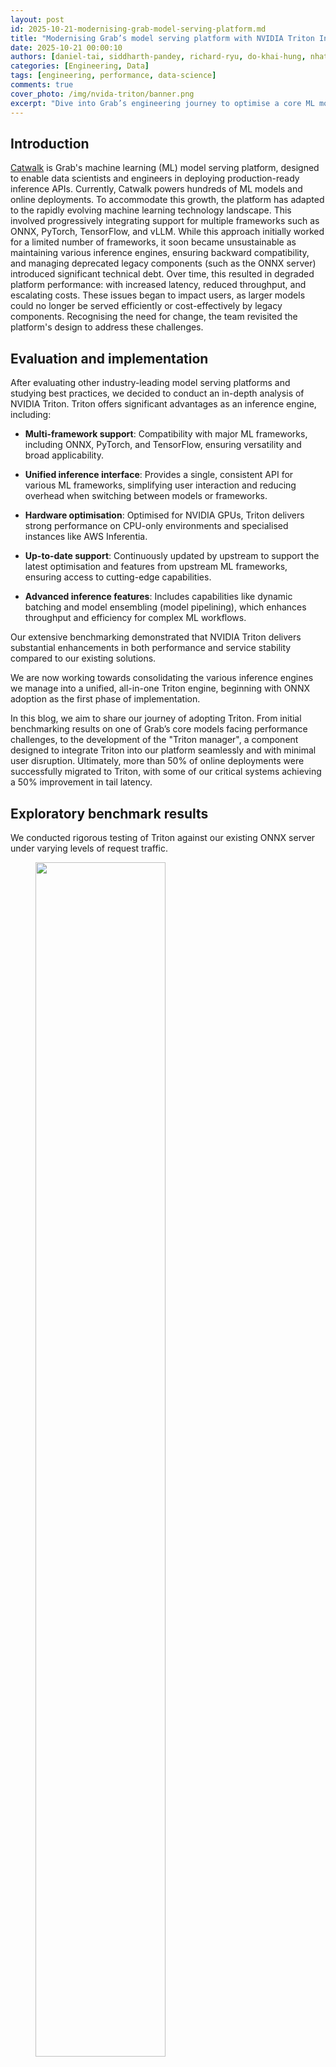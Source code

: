 ```yaml
---
layout: post
id: 2025-10-21-modernising-grab-model-serving-platform.md
title: "Modernising Grab’s model serving platform with NVIDIA Triton Inference Server"
date: 2025-10-21 00:00:10
authors: [daniel-tai, siddharth-pandey, richard-ryu, do-khai-hung, nhat-nguyen]
categories: [Engineering, Data]
tags: [engineering, performance, data-science]
comments: true
cover_photo: /img/nvida-triton/banner.png
excerpt: "Dive into Grab’s engineering journey to optimise a core ML model. Learn how we built the Triton Server Manager and used Triton Inference Server (TIS) to achieve a 50% reduction in tail latency and seamlessly migrate over 50% of online deployments."
---
```



## Introduction

[Catwalk](https://engineering.grab.com/catwalk-evolution) is Grab's machine learning (ML) model serving platform, designed to enable data scientists and engineers in deploying production-ready inference APIs. Currently, Catwalk powers hundreds of ML models and online deployments. To accommodate this growth, the platform has adapted to the rapidly evolving machine learning technology landscape. This involved progressively integrating support for multiple frameworks such as ONNX, PyTorch, TensorFlow, and vLLM. While this approach initially worked for a limited number of frameworks, it soon became unsustainable as maintaining various inference engines, ensuring backward compatibility, and managing deprecated legacy components (such as the ONNX server) introduced significant technical debt. Over time, this resulted in degraded platform performance: with increased latency, reduced throughput, and escalating costs. These issues began to impact users, as larger models could no longer be served efficiently or cost-effectively by legacy components. Recognising the need for change, the team revisited the platform's design to address these challenges.


## Evaluation and implementation

After evaluating other industry-leading model serving platforms and studying best practices, we decided to conduct an in-depth analysis of NVIDIA Triton. Triton offers significant advantages as an inference engine, including:

* **Multi-framework support**: Compatibility with major ML frameworks, including ONNX, PyTorch, and TensorFlow, ensuring versatility and broad applicability.  

* **Unified inference interface**: Provides a single, consistent API for various ML frameworks, simplifying user interaction and reducing overhead when switching between models or frameworks.  

* **Hardware optimisation**: Optimised for NVIDIA GPUs, Triton delivers strong performance on CPU-only environments and specialised instances like AWS Inferentia.  

* **Up-to-date support**: Continuously updated by upstream to support the latest optimisation and features from upstream ML frameworks, ensuring access to cutting-edge capabilities.  

* **Advanced inference features**: Includes capabilities like dynamic batching and model ensembling (model pipelining), which enhances throughput and efficiency for complex ML workflows.

Our extensive benchmarking demonstrated that NVIDIA Triton delivers substantial enhancements in both performance and service stability compared to our existing solutions.

We are now working towards consolidating the various inference engines we manage into a unified, all-in-one Triton engine, beginning with ONNX adoption as the first phase of implementation.

In this blog, we aim to share our journey of adopting Triton. From initial benchmarking results on one of Grab’s core models facing performance challenges, to the development of the "Triton manager", a component designed to integrate Triton into our platform seamlessly and with minimal user disruption. Ultimately, more than 50% of online deployments were successfully migrated to Triton, with some of our critical systems achieving a 50% improvement in tail latency.

## Exploratory benchmark results

We conducted rigorous testing of Triton against our existing ONNX server under varying levels of request traffic.

<div class="post-image-section"><figure>
  <img src="/img/nvida-triton/table-1.png" alt="" style="width:70%"><figcaption align="middle">Table 1: Benchmark results of Triton against Catwalk ONNX server.</figcaption>
  </figure>
</div>

During testing with a transformer-based model, Triton demonstrated the ability to handle at least 5 times the traffic while maintaining excellent latency. Additionally, its performance was further enhanced with features like batching enabled, and there is potential for even greater optimisation by converting the model to TensorRT, leveraging GPU support.

Through profiling, we learned that a handful of ONNX Runtime knobs have an outsized impact on throughput. One low-effort, high-return tweak is to set the intra-op thread count to match the number of physical CPU cores. In most cases, this single change yields a healthy performance lift, sparing us from time-consuming, model-by-model micro-optimisation.

## Adopting Triton at scale

While the benchmark results clearly demonstrate Triton's advantages, the primary challenge was ensuring a seamless migration, ideally with minimal user reactions. Given the high frequency of migrations within our company, even exceptional performance improvements are often insufficient to fully motivate internal users to adopt new systems. From our point of view, a successful migration required:

* Maintaining API compatibility with existing systems.  
* Ensuring zero-downtime.
* Preserving all existing functionality while adding new capabilities.
* Minimising disruption to downstream services and users.

To streamline the migration process, we opted to manage it centrally within our platform, rather than relying on individual users to address the details themselves.

We landed on the idea of offering Triton to our users as a drop-in replacement for the old server, with the help of a new component, “Triton manager”. The Triton manager is a critical component that glues Triton to the Catwalk ecosystem. It consists of two major components: Triton server manager and Triton proxy. 

Triton server manager is designed as the entry point of our Catwalk Triton. It downloads the model from remote storage, runs verification on the model files, prepares per-model configurations based on users’ customisation, and lastly it launches the Triton server. It also periodically checks the server’s health and provides observability overlooking the server’s status.

Triton proxy provides backward compatibility to the existing clients. It hosts endpoints that translate requests from the older API and forward them to the Triton server. The proxy layer plays a crucial role in facilitating a seamless transition from our legacy servers, eliminating the need for user code changes. The conversion logic is designed to prioritise performance, ensuring minimal overhead. Extensive benchmarks were conducted during development to validate and optimise its efficiency.

<div class="post-image-section"><figure>
  <img src="/img/nvida-triton/figure-1.png" alt="" style="width:80%"><figcaption align="middle">Figure 1: High-level architecture for Triton Inference Server (TIS) deployment at Catwalk.</figcaption>
  </figure>
</div>

Finally, a special mode in the Triton server manager is implemented to allow the Triton Inference Server (TIS) to be backward compatible with the command line interface of the existing ONNX runtime server used in Catwalk.

We plan to enhance the Triton Manager to ensure backward compatibility with other ML frameworks, as part of our efforts to onboard additional frameworks seamlessly.

## Rollout result

Within just 10 days of Triton’s availability, we successfully rolled it out to over 50% of our online model deployments. Thanks to rigorous testing for backward compatibility, the rollout was seamless, with most users unaware of the transition while benefiting from the improved performance.

## Triton’s impacts on critical models

<div class="post-image-section"><figure>
  <img src="/img/nvida-triton/figure-2.png" alt="" style="width:80%"><figcaption align="middle">Figure 2: Latency before and after rollout in ms. Blue line: XGBoost-based model. Orange line: transformer-based model. Solid line: average. Dashed line: p99</figcaption>
  </figure>
</div>


We’ve observed significant performance improvements in our business-critical models that have high demands for stability. Latency improvements were consistently observed in all models, especially in the models that suffered from highly volatile request traffic. For some larger transformer models, the p90 latency decreased dramatically from 120ms to 20ms, and the average latency remained steady at 4ms. Smaller XGBoost models maintained their average latency at 2ms across regions.

<div class="post-image-section"><figure>
  <img src="/img/nvida-triton/figure-3.png" alt="" style="width:80%"><figcaption align="middle"> Figure 3: Number of pods, before (blue line) and after (purple line) rollout in another model.</figcaption>
  </figure>
</div>


Triton has delivered significant cost savings for certain models, with some achieving over 90% reductions due to its advanced optimisations. These improvements have come alongside enhanced performance and reliability.

It is worth noting that Triton was initially rolled out with limited capabilities to prioritise backward compatibility and ensure a seamless migration. However, we’ve noticed that higher tail latency still remains an issue when facing request spikes for larger models in production. To address this, we are working on enabling batching through Triton to minimise tail latency during traffic surges. This effort will involve close collaboration with model owners to optimise the capacity of each Triton instance further.

## Early cost impact of the migration

To gauge the financial upside of migrating to Triton, we took a snapshot of 11 production ML services that had already completed the migration. For every ML service, we compared its infrastructure spend over the 14 days before the cut-over with the 14 days after.  

Despite the staggered migration dates, the trend was uniform: average spend fell by ~ 20% across this small cohort within 14 days. As more models and applications migrate, we expect the absolute dollar savings to scale proportionally.

## Takeaways

Initial results are aligned with our benchmarks for the Triton migration. With improved performance and cost reduction, we expect model owners to either upgrade their model sizes or allow for higher Queries Per Second (QPS). While making further progress with the overall Triton migration, the model serving platform team will continue to monitor cost differences and provide consultation to model owners who seek further optimisation for their deployments. 

Another key takeaway is the painless migration of Triton for our internal users. Rather than asking internal users to make necessary code changes, our team dedicated significant time to providing Triton as a drop-in inference engine to minimise any inconvenience of migration. 

<small class="credits">Big appreciation to Shengwei Pang from the Geo team, Khai Hung Do, Nhat Minh Nguyen, and Siddharth Pandey from the Catwalk team, along with Richard Ryu from the PM team and Padarn George Wilson for the sponsorship. </small>


## Join us

Grab is a leading superapp in Southeast Asia, operating across the deliveries, mobility and digital financial services sectors. Serving over 800 cities in eight Southeast Asian countries, Grab enables millions of people everyday to order food or groceries, send packages, hail a ride or taxi, pay for online purchases or access services such as lending and insurance, all through a single app. Grab was founded in 2012 with the mission to drive Southeast Asia forward by creating economic empowerment for everyone. Grab strives to serve a triple bottom line – we aim to simultaneously deliver financial performance for our shareholders and have a positive social impact, which includes economic empowerment for millions of people in the region, while mitigating our environmental footprint.

Powered by technology and driven by heart, our mission is to drive Southeast Asia forward by creating economic empowerment for everyone. If this mission speaks to you, [join our team](https://www.grab.careers/en/) today!